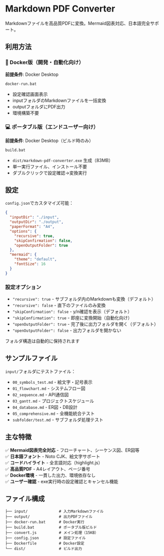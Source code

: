 # Markdown PDF Converter

Markdownファイルを高品質PDFに変換。Mermaid図表対応、日本語完全サポート。

## 利用方法

### 🐳 Docker版（開発・自動化向け）
**前提条件**: Docker Desktop

```bash
docker-run.bat
```
- 設定確認画面表示
- inputフォルダのMarkdownファイルを一括変換
- outputフォルダにPDF出力
- 環境構築不要

### 💻 ポータブル版（エンドユーザー向け）
**前提条件**: Docker Desktop（ビルド時のみ）

```bash
build.bat
```
- `dist/markdown-pdf-converter.exe` 生成（83MB）
- 単一実行ファイル、インストール不要
- ダブルクリックで設定確認→変換実行

## 設定

`config.json`でカスタマイズ可能：
```json
{
  "inputDir": "./input",
  "outputDir": "./output",
  "paperFormat": "A4",
  "options": {
    "recursive": true,
    "skipConfirmation": false,
    "openOutputFolder": true
  },
  "mermaid": {
    "theme": "default",
    "fontSize": 16
  }
}
```

### 設定オプション
- `"recursive": true` - サブフォルダ内のMarkdownも変換（デフォルト）
- `"recursive": false` - 直下のファイルのみ変換
- `"skipConfirmation": false` - y/n確認を表示（デフォルト）
- `"skipConfirmation": true` - 即座に変換開始（自動化向け）
- `"openOutputFolder": true` - 完了後に出力フォルダを開く（デフォルト）
- `"openOutputFolder": false` - 出力フォルダを開かない

フォルダ構造は自動的に保持されます

## サンプルファイル

`input/`フォルダにテストファイル：
- `00_symbols_test.md` - 絵文字・記号表示
- `01_flowchart.md` - システムフロー図
- `02_sequence.md` - API通信図
- `03_gantt.md` - プロジェクトスケジュール
- `04_database.md` - ER図・DB設計
- `05_comprehensive.md` - 全機能統合テスト
- `subfolder/test.md` - サブフォルダ処理テスト

## 主な特徴

✅ **Mermaid図表完全対応** - フローチャート、シーケンス図、ER図等  
✅ **日本語フォント** - Noto CJK、絵文字サポート  
✅ **コードハイライト** - 全言語対応（highlight.js）  
✅ **高品質PDF** - A4レイアウト、ページ番号  
✅ **Docker環境** - 一貫した出力、環境依存なし  
✅ **ユーザー確認** - exe実行時の設定確認とキャンセル機能  

## ファイル構成

```
├── input/              # 入力Markdownファイル
├── output/             # 出力PDFファイル  
├── docker-run.bat      # Docker実行
├── build.bat           # ポータブル版ビルド
├── convert.js          # メイン処理（15KB）
├── config.json         # 設定ファイル
├── Dockerfile          # Docker設定
└── dist/               # ビルド出力
```